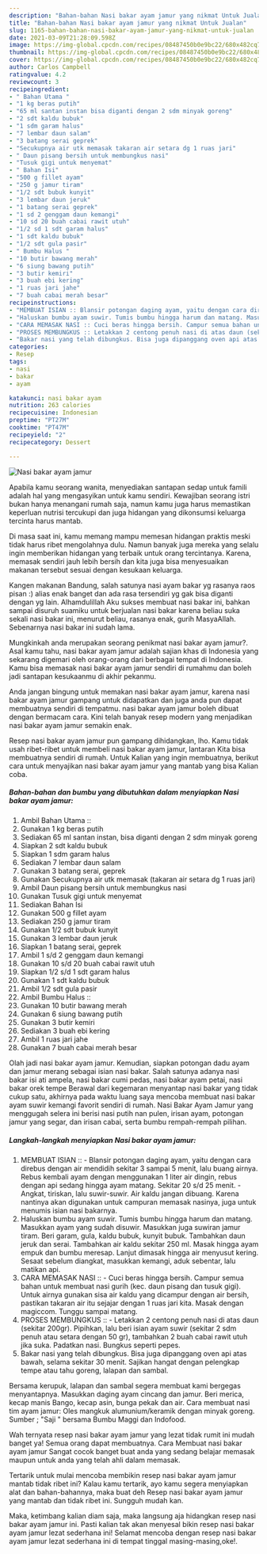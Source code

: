 ```yaml
---
description: "Bahan-bahan Nasi bakar ayam jamur yang nikmat Untuk Jualan"
title: "Bahan-bahan Nasi bakar ayam jamur yang nikmat Untuk Jualan"
slug: 1165-bahan-bahan-nasi-bakar-ayam-jamur-yang-nikmat-untuk-jualan
date: 2021-03-09T21:28:09.598Z
image: https://img-global.cpcdn.com/recipes/08487450b0e9bc22/680x482cq70/nasi-bakar-ayam-jamur-foto-resep-utama.jpg
thumbnail: https://img-global.cpcdn.com/recipes/08487450b0e9bc22/680x482cq70/nasi-bakar-ayam-jamur-foto-resep-utama.jpg
cover: https://img-global.cpcdn.com/recipes/08487450b0e9bc22/680x482cq70/nasi-bakar-ayam-jamur-foto-resep-utama.jpg
author: Carlos Campbell
ratingvalue: 4.2
reviewcount: 3
recipeingredient:
- " Bahan Utama "
- "1 kg beras putih"
- "65 ml santan instan bisa diganti dengan 2 sdm minyak goreng"
- "2 sdt kaldu bubuk"
- "1 sdm garam halus"
- "7 lembar daun salam"
- "3 batang serai geprek"
- "Secukupnya air utk memasak takaran air setara dg 1 ruas jari"
- " Daun pisang bersih untuk membungkus nasi"
- "Tusuk gigi untuk menyemat"
- " Bahan Isi"
- "500 g fillet ayam"
- "250 g jamur tiram"
- "1/2 sdt bubuk kunyit"
- "3 lembar daun jeruk"
- "1 batang serai geprek"
- "1 sd 2 genggam daun kemangi"
- "10 sd 20 buah cabai rawit utuh"
- "1/2 sd 1 sdt garam halus"
- "1 sdt kaldu bubuk"
- "1/2 sdt gula pasir"
- " Bumbu Halus "
- "10 butir bawang merah"
- "6 siung bawang putih"
- "3 butir kemiri"
- "3 buah ebi kering"
- "1 ruas jari jahe"
- "7 buah cabai merah besar"
recipeinstructions:
- "MEMBUAT ISIAN :: Blansir potongan daging ayam, yaitu dengan cara direbus dengan air mendidih sekitar 3 sampai 5 menit, lalu buang airnya. Rebus kembali ayam dengan menggunakan 1 liter air dingin, rebus dengan api sedang hingga ayam matang. Sekitar 20 s/d 25 menit.  Angkat, tiriskan, lalu suwir-suwir. Air kaldu jangan dibuang. Karena nantinya akan digunakan untuk campuran memasak nasinya, juga untuk menumis isian nasi bakarnya."
- "Haluskan bumbu ayam suwir. Tumis bumbu hingga harum dan matang. Masukkan ayam yang sudah disuwir. Masukkan juga suwiran jamur tiram. Beri garam, gula, kaldu bubuk, kunyit bubuk. Tambahkan daun jeruk dan serai. Tambahkan air kaldu sekitar 250 ml. Masak hingga ayam empuk dan bumbu meresap. Lanjut dimasak hingga air menyusut kering. Sesaat sebelum diangkat, masukkan kemangi, aduk sebentar, lalu matikan api."
- "CARA MEMASAK NASI :: Cuci beras hingga bersih. Campur semua bahan untuk membuat nasi gurih (kec. daun pisang dan tusuk gigi). Untuk airnya gunakan sisa air kaldu yang dicampur dengan air bersih, pastikan takaran air itu sejajar dengan 1 ruas jari kita. Masak dengan magiccom. Tunggu sampai matang."
- "PROSES MEMBUNGKUS :: Letakkan 2 centong penuh nasi di atas daun (sekitar 200gr). Pipihkan, lalu beri isian ayam suwir (sekitar 2 sdm penuh atau setara dengan 50 gr), tambahkan 2 buah cabai rawit utuh jika suka. Padatkan nasi. Bungkus seperti pepes."
- "Bakar nasi yang telah dibungkus. Bisa juga dipanggang oven api atas bawah, selama sekitar 30 menit. Sajikan hangat dengan pelengkap tempe atau tahu goreng, lalapan dan sambal."
categories:
- Resep
tags:
- nasi
- bakar
- ayam

katakunci: nasi bakar ayam 
nutrition: 263 calories
recipecuisine: Indonesian
preptime: "PT27M"
cooktime: "PT47M"
recipeyield: "2"
recipecategory: Dessert

---
```



![Nasi bakar ayam jamur](https://img-global.cpcdn.com/recipes/08487450b0e9bc22/680x482cq70/nasi-bakar-ayam-jamur-foto-resep-utama.jpg)

Apabila kamu seorang wanita, menyediakan santapan sedap untuk famili adalah hal yang mengasyikan untuk kamu sendiri. Kewajiban seorang istri bukan hanya menangani rumah saja, namun kamu juga harus memastikan keperluan nutrisi tercukupi dan juga hidangan yang dikonsumsi keluarga tercinta harus mantab.

Di masa  saat ini, kamu memang mampu memesan hidangan praktis meski tidak harus ribet mengolahnya dulu. Namun banyak juga mereka yang selalu ingin memberikan hidangan yang terbaik untuk orang tercintanya. Karena, memasak sendiri jauh lebih bersih dan kita juga bisa menyesuaikan makanan tersebut sesuai dengan kesukaan keluarga. 

Kangen makanan Bandung, salah satunya nasi ayam bakar yg rasanya raos pisan :) alias enak banget dan ada rasa tersendiri yg gak bisa diganti dengan yg lain. Alhamdulillah Aku sukses membuat nasi bakar ini, bahkan sampai disuruh suamiku untuk berjualan nasi bakar karena beliau suka sekali nasi bakar ini, menurut beliau, rasanya enak, gurih MasyaAllah. Sebenarnya nasi bakar ini sudah lama.

Mungkinkah anda merupakan seorang penikmat nasi bakar ayam jamur?. Asal kamu tahu, nasi bakar ayam jamur adalah sajian khas di Indonesia yang sekarang digemari oleh orang-orang dari berbagai tempat di Indonesia. Kamu bisa memasak nasi bakar ayam jamur sendiri di rumahmu dan boleh jadi santapan kesukaanmu di akhir pekanmu.

Anda jangan bingung untuk memakan nasi bakar ayam jamur, karena nasi bakar ayam jamur gampang untuk didapatkan dan juga anda pun dapat membuatnya sendiri di tempatmu. nasi bakar ayam jamur boleh dibuat dengan bermacam cara. Kini telah banyak resep modern yang menjadikan nasi bakar ayam jamur semakin enak.

Resep nasi bakar ayam jamur pun gampang dihidangkan, lho. Kamu tidak usah ribet-ribet untuk membeli nasi bakar ayam jamur, lantaran Kita bisa membuatnya sendiri di rumah. Untuk Kalian yang ingin membuatnya, berikut cara untuk menyajikan nasi bakar ayam jamur yang mantab yang bisa Kalian coba.

<!--inarticleads1-->

##### Bahan-bahan dan bumbu yang dibutuhkan dalam menyiapkan Nasi bakar ayam jamur:

1. Ambil  Bahan Utama ::
1. Gunakan 1 kg beras putih
1. Sediakan 65 ml santan instan, bisa diganti dengan 2 sdm minyak goreng
1. Siapkan 2 sdt kaldu bubuk
1. Siapkan 1 sdm garam halus
1. Sediakan 7 lembar daun salam
1. Gunakan 3 batang serai, geprek
1. Gunakan Secukupnya air utk memasak (takaran air setara dg 1 ruas jari)
1. Ambil  Daun pisang bersih untuk membungkus nasi
1. Gunakan Tusuk gigi untuk menyemat
1. Sediakan  Bahan Isi
1. Gunakan 500 g fillet ayam
1. Sediakan 250 g jamur tiram
1. Gunakan 1/2 sdt bubuk kunyit
1. Gunakan 3 lembar daun jeruk
1. Siapkan 1 batang serai, geprek
1. Ambil 1 s/d 2 genggam daun kemangi
1. Gunakan 10 s/d 20 buah cabai rawit utuh
1. Siapkan 1/2 s/d 1 sdt garam halus
1. Gunakan 1 sdt kaldu bubuk
1. Ambil 1/2 sdt gula pasir
1. Ambil  Bumbu Halus ::
1. Gunakan 10 butir bawang merah
1. Gunakan 6 siung bawang putih
1. Gunakan 3 butir kemiri
1. Sediakan 3 buah ebi kering
1. Ambil 1 ruas jari jahe
1. Gunakan 7 buah cabai merah besar


Olah jadi nasi bakar ayam jamur. Kemudian, siapkan potongan dadu ayam dan jamur merang sebagai isian nasi bakar. Salah satunya adanya nasi bakar isi ati ampela, nasi bakar cumi pedas, nasi bakar ayam petai, nasi bakar orek tempe Berawal dari kegemaran menyantap nasi bakar yang tidak cukup satu, akhirnya pada waktu luang saya mencoba membuat nasi bakar ayam suwir kemangi favorit sendiri di rumah. Nasi Bakar Ayam Jamur yang menggugah selera ini berisi nasi putih nan pulen, irisan ayam, potongan jamur yang segar, dan irisan cabai, serta bumbu rempah-rempah pilihan. 

<!--inarticleads2-->

##### Langkah-langkah menyiapkan Nasi bakar ayam jamur:

1. MEMBUAT ISIAN :: - Blansir potongan daging ayam, yaitu dengan cara direbus dengan air mendidih sekitar 3 sampai 5 menit, lalu buang airnya. Rebus kembali ayam dengan menggunakan 1 liter air dingin, rebus dengan api sedang hingga ayam matang. Sekitar 20 s/d 25 menit.  - Angkat, tiriskan, lalu suwir-suwir. Air kaldu jangan dibuang. Karena nantinya akan digunakan untuk campuran memasak nasinya, juga untuk menumis isian nasi bakarnya.
1. Haluskan bumbu ayam suwir. Tumis bumbu hingga harum dan matang. Masukkan ayam yang sudah disuwir. Masukkan juga suwiran jamur tiram. Beri garam, gula, kaldu bubuk, kunyit bubuk. Tambahkan daun jeruk dan serai. Tambahkan air kaldu sekitar 250 ml. Masak hingga ayam empuk dan bumbu meresap. Lanjut dimasak hingga air menyusut kering. Sesaat sebelum diangkat, masukkan kemangi, aduk sebentar, lalu matikan api.
1. CARA MEMASAK NASI :: - Cuci beras hingga bersih. Campur semua bahan untuk membuat nasi gurih (kec. daun pisang dan tusuk gigi). Untuk airnya gunakan sisa air kaldu yang dicampur dengan air bersih, pastikan takaran air itu sejajar dengan 1 ruas jari kita. Masak dengan magiccom. Tunggu sampai matang.
1. PROSES MEMBUNGKUS :: - Letakkan 2 centong penuh nasi di atas daun (sekitar 200gr). Pipihkan, lalu beri isian ayam suwir (sekitar 2 sdm penuh atau setara dengan 50 gr), tambahkan 2 buah cabai rawit utuh jika suka. Padatkan nasi. Bungkus seperti pepes.
1. Bakar nasi yang telah dibungkus. Bisa juga dipanggang oven api atas bawah, selama sekitar 30 menit. Sajikan hangat dengan pelengkap tempe atau tahu goreng, lalapan dan sambal.


Bersama kerupuk, lalapan dan sambal segera membuat kami bergegas menyantapnya. Masukkan daging ayam cincang dan jamur. Beri merica, kecap manis Bango, kecap asin, bunga pekak dan air. Cara membuat nasi tim ayam jamur: Oles mangkuk alumunium/keramik dengan minyak goreng. Sumber ; &#34;Saji &#34; bersama Bumbu Maggi dan Indofood. 

Wah ternyata resep nasi bakar ayam jamur yang lezat tidak rumit ini mudah banget ya! Semua orang dapat membuatnya. Cara Membuat nasi bakar ayam jamur Sangat cocok banget buat anda yang sedang belajar memasak maupun untuk anda yang telah ahli dalam memasak.

Tertarik untuk mulai mencoba membikin resep nasi bakar ayam jamur mantab tidak ribet ini? Kalau kamu tertarik, ayo kamu segera menyiapkan alat dan bahan-bahannya, maka buat deh Resep nasi bakar ayam jamur yang mantab dan tidak ribet ini. Sungguh mudah kan. 

Maka, ketimbang kalian diam saja, maka langsung aja hidangkan resep nasi bakar ayam jamur ini. Pasti kalian tak akan menyesal bikin resep nasi bakar ayam jamur lezat sederhana ini! Selamat mencoba dengan resep nasi bakar ayam jamur lezat sederhana ini di tempat tinggal masing-masing,oke!.

